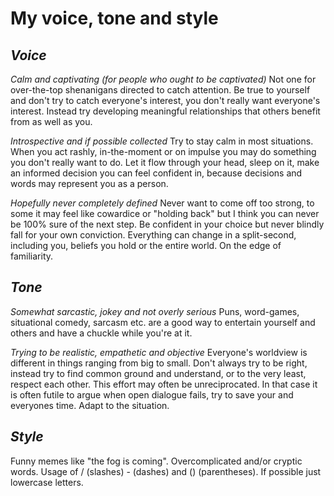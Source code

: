 # My voice, tone and style
## *Voice*

*Calm and captivating (for people who ought to be captivated)*
Not one for over-the-top shenanigans directed to catch attention. Be true to yourself and don't try to catch everyone's interest, you don't really want everyone's interest. Instead try developing meaningful relationships that others benefit from as well as you.

*Introspective and if possible collected*
Try to stay calm in most situations. When you act rashly, in-the-moment or on impulse you may do something you don't really want to do. Let it flow through your head, sleep on it, make an informed decision you can feel confident in, because decisions and words may represent you as a person.

*Hopefully never completely defined*
Never want to come off too strong, to some it may feel like cowardice or "holding back" but I think you can never be 100% sure of the next step. Be confident in your choice but never blindly fall for your own conviction. Everything can change in a split-second, including you, beliefs you hold or the entire world. On the edge of familiarity.

## *Tone*

*Somewhat sarcastic, jokey and not overly serious*
Puns, word-games, situational comedy, sarcasm etc. are a good way to entertain yourself and others and have a chuckle while you're at it.

*Trying to be realistic, empathetic and objective*
Everyone's worldview is different in things ranging from big to small. Don't always try to be right, instead try to find common ground and understand, or to the very least, respect each other. This effort may often be unreciprocated. In that case it is often futile to argue when open dialogue fails, try to save your and everyones time. Adapt to the situation.

## *Style*

Funny memes like "the fog is coming".
Overcomplicated and/or cryptic words.
Usage of / (slashes) - (dashes) and () (parentheses).
If possible just lowercase letters.
